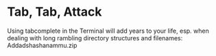 # Tab, Tab, Attack

Using tabcomplete in the Terminal will add years to your life, esp. when dealing with long rambling directory structures and filenames: Addadshashanammu.zip
